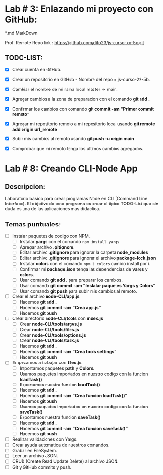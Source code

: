 
# Lab # 3: Enlazando mi proyecto con GitHub:
 *.md MarkDown

Prof. Remote Repo link : https://github.com/difo23/js-curso-xx-5x.git

## TODO-LIST:
 * [x] Crear cuenta en GitHub.
 * [x] Crear un repositorio en GitHub - Nombre del repo = js-curso-22-5b.
 * [x] Cambiar el nombre de mi rama local master -> main. 
 * [x] Agregar cambios a la zona de preparacion con el comando **git add .** 
 * [x] Confirmar los cambios con comando **git commit -am "Primer commit remoto"**
 * [x] Agregar mi repositorio remoto a mi repositorio local usando **git remote add origin url_remote**
 * [x] Subir mis cambios al remoto usando **git push -u origin main**
 * [x] Comprobar que mi remoto tenga los ultimos cambios agregados.
  
  
# Lab # 8: Creando CLI-Node App

## Descripcion:
 Laboratorio basico para crear programas Node en CLI (Command Line Interface). El objetivo de este programa es crear el tipico TODO-List que sin duda es una de las aplicaciones mas didactica. 


## Temas puntuales:

* [ ] Instalar paquetes de codigo con NPM.
  * [ ] Instalar **yargs** con el comando ```npm install yargs``` 
  * [ ] Agregar archivo **.gitignore**.
  * [ ] Editar archivo **.gitignore** para ignorar la carpeta **node_modules**
  * [ ] Editar archivo **.gitignore** para ignorar el archivo **package-lock.json**
  * [ ] Instalar **colors** con el comando ```npm i colors``` cambio install por i. 
  * [ ] Confirmar mi **package.json** tenga las dependencias de **yargs** y **colors**.
  * [ ] Usar comando **git add .** para preparar los cambios.
  * [ ] Usar comando **git commit -am "Instalar paquetes Yargs y Colors"**
  * [ ] Usar comando **git push** para subir mis cambios al remoto.
* [ ] Crear el archivo **node-CLI/app.js**
  * [ ] Hacemos **git add .**
  * [ ] Hacemos **git commit -am "Crea app.js"**
  * [ ] Hacemos **git push**
* [ ] Crear directorio **node-CLI/tools** con **index.js**
  * [ ] Crear **node-CLI/tools/argvs.js**
  * [ ] Crear **node-CLI/tools/files.js**
  * [ ] Crear **node-CLI/tools/options.js**
  * [ ] Crear **node-CLI/tools/task.js**
  * [ ] Hacemos **git add .**
  * [ ] Hacemos **git commit -am "Crea tools settings"**
  * [ ] Hacemos **git push**
* [ ] Empezamos a trabajar con **files.js**
  * [ ] Importamos paquetes **path** y **Colors**.
  * [ ] Usamos paquetes importados en nuestro codigo con la funcion **loadTask()**
  * [ ] Exportamos nuestra funcion **loadTask()**
  * [ ] Hacemos **git add .**
  * [ ] Hacemos **git commit -am "Crea funcion loadTask()"**
  * [ ] Hacemos **git push**
  * [ ] Usamos paquetes importados en nuestro codigo con la funcion **saveTask()**
  * [ ] Exportamos nuestra funcion **saveTask()**
  * [ ] Hacemos **git add .**
  * [ ] Hacemos **git commit -am "Crea funcion saveTask()"**
  * [ ] Hacemos **git push**
* [ ] Realizar validaciones con Yargs.
* [ ] Crear ayuda automatica de nuestros comandos.
* [ ] Grabar en FileSystem.
* [ ] Leer un archivo JSON.
* [ ] CRUD (Create Read Update Delete) al archivo JSON.
* [ ] Git y GitHub commits y push. 
